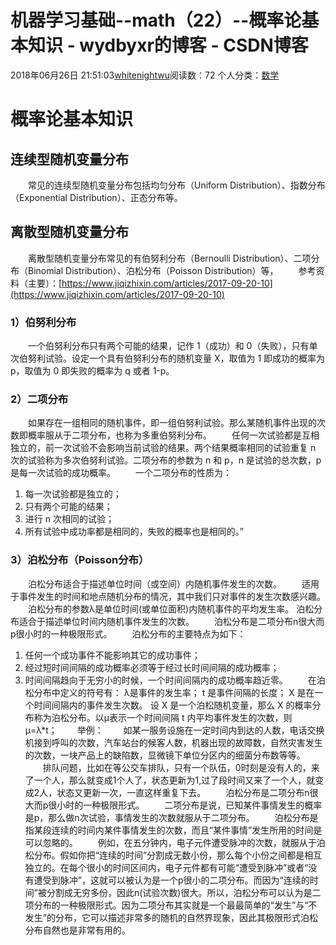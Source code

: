 # 机器学习基础--math（22）--概率论基本知识 - wydbyxr的博客 - CSDN博客
2018年06月26日 21:51:03[whitenightwu](https://me.csdn.net/wydbyxr)阅读数：72
个人分类：[数学](https://blog.csdn.net/wydbyxr/article/category/7745901)
# 概率论基本知识
## 连续型随机变量分布
　　常见的连续型随机变量分布包括均匀分布（Uniform Distribution）、指数分布（Exponential Distribution）、正态分布等。
## 离散型随机变量分布
　　离散型随机变量分布常见的有伯努利分布（Bernoulli Distribution）、二项分布（Binomial Distribution）、泊松分布（Poisson Distribution）等， 
　　参考资料（主要）：[https://www.jiqizhixin.com/articles/2017-09-20-10](https://www.jiqizhixin.com/articles/2017-09-20-10)
### 1）伯努利分布
　　一个伯努利分布只有两个可能的结果，记作 1（成功）和 0（失败），只有单次伯努利试验。设定一个具有伯努利分布的随机变量 X，取值为 1 即成功的概率为 p，取值为 0 即失败的概率为 q 或者 1-p。
### 2）二项分布
　　如果存在一组相同的随机事件，即一组伯努利试验。那么某随机事件出现的次数即概率服从于二项分布，也称为多重伯努利分布。 
　　任何一次试验都是互相独立的，前一次试验不会影响当前试验的结果。两个结果概率相同的试验重复 n 次的试验称为多次伯努利试验。二项分布的参数为 n 和 p，n 是试验的总次数，p 是每一次试验的成功概率。 
　　一个二项分布的性质为： 
1. 每一次试验都是独立的； 
2. 只有两个可能的结果； 
3. 进行 n 次相同的试验； 
4. 所有试验中成功率都是相同的，失败的概率也是相同的。”
### 3）泊松分布（Poisson分布）
　　泊松分布适合于描述单位时间（或空间）内随机事件发生的次数。 
　　适用于事件发生的时间和地点随机分布的情况，其中我们只对事件的发生次数感兴趣。 
　　泊松分布的参数λ是单位时间(或单位面积)内随机事件的平均发生率。 泊松分布适合于描述单位时间内随机事件发生的次数。 
　　泊松分布是二项分布n很大而p很小时的一种极限形式。 
　　泊松分布的主要特点为如下： 
1. 任何一个成功事件不能影响其它的成功事件； 
2. 经过短时间间隔的成功概率必须等于经过长时间间隔的成功概率； 
3. 时间间隔趋向于无穷小的时候，一个时间间隔内的成功概率趋近零。
　　在泊松分布中定义的符号有： 
λ是事件的发生率； 
t 是事件间隔的长度； 
X 是在一个时间间隔内的事件发生次数。 
设 X 是一个泊松随机变量，那么 X 的概率分布称为泊松分布。以µ表示一个时间间隔 t 内平均事件发生的次数，则 µ=λ*t；
　　举例： 
　　如某一服务设施在一定时间内到达的人数，电话交换机接到呼叫的次数，汽车站台的候客人数，机器出现的故障数，自然灾害发生的次数，一块产品上的缺陷数，显微镜下单位分区内的细菌分布数等等。 
　　排队问题，比如在等公交车排队，只有一个队伍，0时刻是没有人的，来了一个人，那么就变成1个人了，状态更新为1,过了段时间又来了一个人，就变成2人，状态又更新一次，一直这样重复下去。
　　泊松分布是二项分布n很大而p很小时的一种极限形式。 
　　二项分布是说，已知某件事情发生的概率是p，那么做n次试验，事情发生的次数就服从于二项分布。 
　　泊松分布是指某段连续的时间内某件事情发生的次数，而且“某件事情”发生所用的时间是可以忽略的。
　　例如，在五分钟内，电子元件遭受脉冲的次数，就服从于泊松分布。假如你把“连续的时间”分割成无数小份，那么每个小份之间都是相互独立的。在每个很小的时间区间内，电子元件都有可能“遭受到脉冲”或者“没有遭受到脉冲”，这就可以被认为是一个p很小的二项分布。而因为“连续的时间”被分割成无穷多份，因此n(试验次数)很大。所以，泊松分布可以认为是二项分布的一种极限形式。因为二项分布其实就是一个最最简单的“发生”与“不发生”的分布，它可以描述非常多的随机的自然界现象，因此其极限形式泊松分布自然也是非常有用的。
